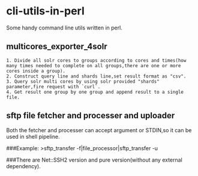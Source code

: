 cli-utils-in-perl
=================
Some handy command line utils written in perl.


multicores_exporter_4solr
-------------------------
    1. Divide all solr cores to groups according to cores and times(how many times needed to complete on all groups,there are one or more cores inside a group).
    2. Construct query line and shards line,set result format as "csv".
    3. Query solr multi cores by using solr provided "shards" parameter,fire request with `curl`.
    4. Get result one group by one group and append result to a single file.


sftp file fetcher and processer and uploader
--------------------------------------------
Both the fetcher and processer can accept argument or STDIN,so it can be used in shell pipeline.

###Example:
    >sftp_transfer  -f|file_processor|sftp_transfer -u

###There are Net::SSH2 version and pure version(without any external dependency).
